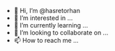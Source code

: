 - 👋 Hi, I’m @hasretorhan
- 👀 I’m interested in ...
- 🌱 I’m currently learning ...
- 💞️ I’m looking to collaborate on ...
- 📫 How to reach me ...

<!---
hasretorhan/hasretorhan is a ✨ special ✨ repository because its `README.md` (this file) appears on your GitHub profile.
You can click the Preview link to take a look at your changes.
--->
